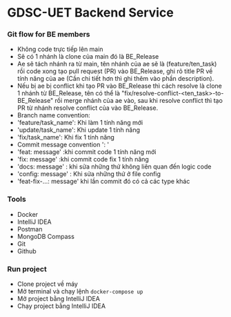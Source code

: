 # GDSC-UET Backend Service

### Git flow for BE members
- Không code trực tiếp lên main
- Sẽ có 1 nhánh là clone của main đó là BE_Release
- Ae sẽ tách nhánh ra từ main, tên nhánh của ae sẽ là (feature/ten_task) rồi code xong tạo pull request (PR) vào BE_Release, ghi rõ title PR về tính năng của ae (Cần chi tiết hơn thì ghi thêm vào phần description).
- Nếu bị ae bị conflict khi tạo PR vào BE_Release thì cách resolve là clone 1 nhánh từ BE_Release, tên có thể là "fix/resolve-conflict-<ten_task>-to-BE_Release" rồi merge nhánh của ae vào, sau khi resolve conflict thì tạo PR từ nhánh resolve conflict của vào BE_Release.
- Branch name convention:
- 'feature/task_name': Khi làm 1 tính năng mới
- 'update/task_name': Khi update 1 tính năng
- 'fix/task_name': Khi fix 1 tính năng
- Commit message convention '<type>: <subject>'
- 'feat: message' :khi commit code 1 tính năng mới
- 'fix: message' :khi commit code fix 1 tính năng
- 'docs: message' : khi sửa những thứ không liên quan đến logic code
- 'config: message' : Khi sửa những thứ ở file config
- 'feat-fix-...: message' khi lần commit đó có cả các type khác
### Tools
- Docker
- IntelliJ IDEA
- Postman
- MongoDB Compass
- Git
- Github

### Run project
- Clone project về máy
- Mở terminal và chạy lệnh `docker-compose up`
- Mở project bằng IntelliJ IDEA
- Chạy project bằng IntelliJ IDEA
